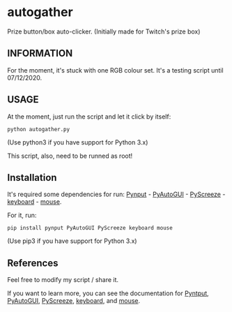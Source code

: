 # autogather
Prize button/box auto-clicker. (Initially made for Twitch's prize box)

## INFORMATION ##

For the moment, it's stuck with one RGB colour set. It's a testing script until 07/12/2020.

## USAGE ##

At the moment, just run the script and let it click by itself:
```
python autogather.py
```
(Use python3 if you have support for Python 3.x)

This script, also, need to be runned as root!

## Installation ##

It's required some dependencies for run: [Pynput](https://pypi.org/project/pynput/) - [PyAutoGUI](https://pypi.org/project/PyAutoGUI/) - [PyScreeze](https://pypi.org/project/PyScreeze/) - [keyboard](https://pypi.org/project/keyboard/) - [mouse](https://pypi.org/project/mouse/).

For it, run:
```
pip install pynput PyAutoGUI PyScreeze keyboard mouse
```
(Use pip3 if you have support for Python 3.x)

## References ##

Feel free to modify my script / share it.

If you want to learn more, you can see the documentation for [Pyntput](https://pynput.readthedocs.io/en/latest/), [PyAutoGUI](https://pyautogui.readthedocs.io/en/latest/), [PyScreeze](https://github.com/asweigart/pyscreeze), [keyboard](https://github.com/boppreh/keyboard), and [mouse](https://github.com/boppreh/mouse).
